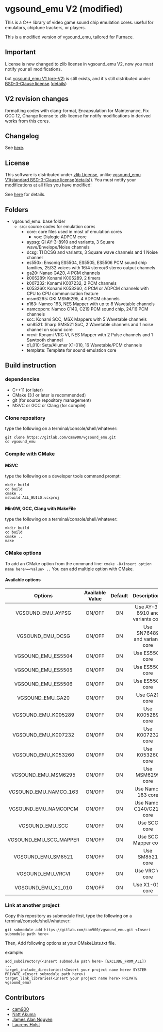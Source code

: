 # vgsound_emu V2 (modified)

This is a C++ library of video game sound chip emulation cores. useful for emulators, chiptune trackers, or players.

This is a modified version of vgsound_emu, tailored for Furnace.

## Important

License is now changed to zlib license in vgsound_emu V2, now you must notify your all modifications.

but [vgsound_emu V1 (pre-V2)](https://gitlab.com/cam900/vgsound_emu/-/tree/V1) is still exists, and it's still distributed under [BSD-3-Clause license](https://spdx.org/licenses/BSD-3-Clause.html).([details](https://gitlab.com/cam900/vgsound_emu/-/blob/V1/LICENSE))

## V2 revision changes

formatting codes with clang-format, Encapsulation for Maintenance, Fix GCC 12, Change license to zlib license for notify modifications in derived works from this cores.

## Changelog

See [here](https://gitlab.com/cam900/vgsound_emu/-/blob/main/CHANGELOG.md).

## License

This software is distributed under [zlib License](https://spdx.org/licenses/Zlib.html), unlike [vgsound_emu V1](https://gitlab.com/cam900/vgsound_emu/-/tree/V1)([standard BSD-3-Clause license](https://spdx.org/licenses/BSD-3-Clause.html)([details](https://gitlab.com/cam900/vgsound_emu/-/blob/V1/LICENSE))).
You must notify your modifications at all files you have modified!

See [here](https://gitlab.com/cam900/vgsound_emu/-/blob/main/LICENSE) for details.

## Folders

- vgsound_emu: base folder
  - src: source codes for emulation cores
    - core: core files used in most of emulation cores
      - vox: Dialogic ADPCM core
    - aypsg: GI AY-3-8910 and variants, 3 Square wave/Envelope/Noise channels
    - dcsg: TI DCSG and variants, 3 Square wave channels and 1 Noise channel
    - es550x: Ensoniq ES5504, ES5505, ES5506 PCM sound chip families, 25/32 voices with 16/4 stereo/6 stereo output channels
    - ga20: Nanao GA20, 4 PCM channels
    - k005289: Konami K005289, 2 timers
    - k007232: Konami K007232, 2 PCM channels
    - k053260: Konami K053260, 4 PCM or ADPCM channels with CPU to CPU communication feature
    - msm6295: OKI MSM6295, 4 ADPCM channels
    - n163: Namco 163, NES Mapper with up to 8 Wavetable channels
    - namcopcm: Namco C140, C219 PCM sound chip, 24/16 PCM channels
    - scc: Konami SCC, MSX Mappers with 5 Wavetable channels
    - sm8521: Sharp SM8521 SoC, 2 Wavetable channels and 1 noise channel on sound core
    - vrcvi: Konami VRC VI, NES Mapper with 2 Pulse channels and 1 Sawtooth channel
    - x1_010: Seta/Allumer X1-010, 16 Wavetable/PCM channels
    - template: Template for sound emulation core

## Build instruction

### dependencies

- C++11 (or later)
- CMake (3.1 or later is recommended)
- git (for source repository management)
- MSVC or GCC or Clang (for compile)

### Clone repository

type the following on a terminal/console/shell/whatever:

```
git clone https://gitlab.com/cam900/vgsound_emu.git
cd vgsound_emu
```

### Compile with CMake

#### MSVC

type the following on a developer tools command prompt:

```
mkdir build
cd build
cmake ..
msbuild ALL_BUILD.vcxproj
```

#### MinGW, GCC, Clang with MakeFile

type the following on a terminal/console/shell/whatever:

```
mkdir build
cd build
cmake ..
make
```

### CMake options

To add an CMake option from the command line: ```cmake -D<Insert option name here>=<Value> ..```
You can add multiple option with CMake.

#### Available options

| Options | Available Value | Default | Descriptions |
| :-: | :-: | :-: | :-: |
| VGSOUND_EMU_AYPSG | ON/OFF | ON | Use AY-3-8910 and variants core |
| VGSOUND_EMU_DCSG | ON/OFF | ON | Use SN76489 and variants core |
| VGSOUND_EMU_ES5504 | ON/OFF | ON | Use ES5504 core |
| VGSOUND_EMU_ES5505 | ON/OFF | ON | Use ES5505 core |
| VGSOUND_EMU_ES5506 | ON/OFF | ON | Use ES5506 core |
| VGSOUND_EMU_GA20 | ON/OFF | ON | Use GA20 core |
| VGSOUND_EMU_K005289 | ON/OFF | ON | Use K005289 core |
| VGSOUND_EMU_K007232 | ON/OFF | ON | Use K007232 core |
| VGSOUND_EMU_K053260 | ON/OFF | ON | Use K053260 core |
| VGSOUND_EMU_MSM6295 | ON/OFF | ON | Use MSM6295 core |
| VGSOUND_EMU_NAMCO_163 | ON/OFF | ON | Use Namco 163 core |
| VGSOUND_EMU_NAMCOPCM | ON/OFF | ON | Use Namco C140/C219 core |
| VGSOUND_EMU_SCC | ON/OFF | ON | Use SCC core |
| VGSOUND_EMU_SCC_MAPPER | ON/OFF | ON | Use SCC Mapper core |
| VGSOUND_EMU_SM8521 | ON/OFF | ON | Use SM8521 core |
| VGSOUND_EMU_VRCVI | ON/OFF | ON | Use VRC VI core |
| VGSOUND_EMU_X1_010 | ON/OFF | ON | Use X1-010 core |

### Link at another project

Copy this repository as submodule first, type the following on a terminal/console/shell/whatever:

```
git submodule add https://gitlab.com/cam900/vgsound_emu.git <Insert submodule path here>
```

Then, Add following options at your CMakeLists.txt file.

example:

```
add_subdirectory(<Insert submodule path here> [EXCLUDE_FROM_ALL])
...
target_include_directories(<Insert your project name here> SYSTEM PRIVATE <Insert submodule path here>)
target_link_libraries(<Insert your project name here> PRIVATE vgsound_emu)
```

## Contributors

- [cam900](https://gitlab.com/cam900)
- [Natt Akuma](https://github.com/akumanatt)
- [James Alan Nguyen](https://github.com/djtuBIG-MaliceX)
- [Laurens Holst](https://github.com/Grauw)

